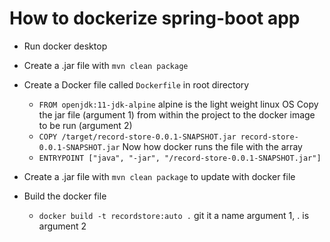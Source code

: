 #  How to dockerize spring-boot app
- Run docker desktop
- Create a .jar file with `mvn clean package`
- Create a Docker file called `Dockerfile` in root directory
    - `FROM openjdk:11-jdk-alpine` alpine is the light weight linux OS
    Copy the jar file (argument 1) from within the project
    to the docker image to be run (argument 2)
    - `COPY /target/record-store-0.0.1-SNAPSHOT.jar record-store-0.0.1-SNAPSHOT.jar` 
    Now how docker runs the file with the array
    - `ENTRYPOINT ["java", "-jar", "/record-store-0.0.1-SNAPSHOT.jar"]`

- Create a .jar file with `mvn clean package` to update with docker file
- Build the docker file
    - `docker build -t recordstore:auto .` git it a name argument 1, . is argument 2
    